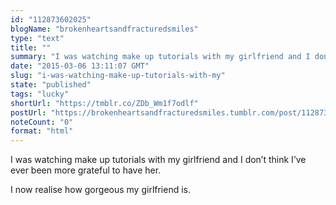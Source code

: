 ```yaml
---
id: "112873602025"
blogName: "brokenheartsandfracturedsmiles"
type: "text"
title: ""
summary: "I was watching make up tutorials with my girlfriend and I don't think I've ever been more grateful to have her. I now realise..."
date: "2015-03-06 13:11:07 GMT"
slug: "i-was-watching-make-up-tutorials-with-my"
state: "published"
tags: "lucky"
shortUrl: "https://tmblr.co/ZDb_Wm1f7odlf"
postUrl: "https://brokenheartsandfracturedsmiles.tumblr.com/post/112873602025/i-was-watching-make-up-tutorials-with-my"
noteCount: "0"
format: "html"
---
```


I was watching make up tutorials with my girlfriend and I don’t think I’ve ever been more grateful to have her.

I now realise how gorgeous my girlfriend is.